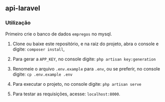 ## api-laravel

### Utilização


Primeiro crie o banco de dados `empregos` no mysql.

1) Clone ou baixe este repositório, e na raiz do projeto, abra o console e digite: `composer install`,

2) Para gerar a `APP_KEY`, no console digite: `php artisan key:generation`

3) Renomeie o arquivo `.env.example` para `.env`, ou se preferir, no console digite: `cp .env.example .env`

4) Para executar o projeto, no console digite: `php artisan serve`

5) Para testar as requisições, acesse: `localhost:8000`.

